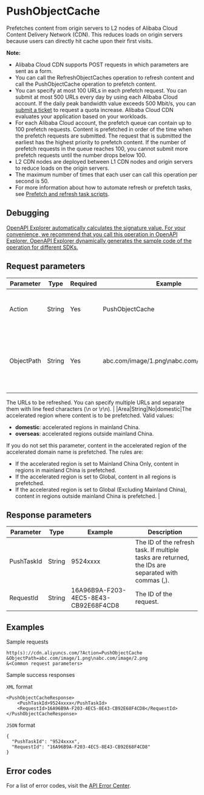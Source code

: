 # PushObjectCache

Prefetches content from origin servers to L2 nodes of Alibaba Cloud Content Delivery Network \(CDN\). This reduces loads on origin servers because users can directly hit cache upon their first visits.

**Note:**

-   Alibaba Cloud CDN supports POST requests in which parameters are sent as a form.
-   You can call the RefreshObjectCaches operation to refresh content and call the PushObjectCache operation to prefetch content.
-   You can specify at most 100 URLs in each prefetch request. You can submit at most 500 URLs every day by using each Alibaba Cloud account. If the daily peak bandwidth value exceeds 500 Mbit/s, you can [submit a ticket](https://workorder-intl.console.aliyun.com/?spm=5176.2020520001.aliyun_topbar.18.dbd44bd3e4f845#/ticket/createIndex) to request a quota increase. Alibaba Cloud CDN evaluates your application based on your workloads.
-   For each Alibaba Cloud account, the prefetch queue can contain up to 100 prefetch requests. Content is prefetched in order of the time when the prefetch requests are submitted. The request that is submitted the earliest has the highest priority to prefetch content. If the number of prefetch requests in the queue reaches 100, you cannot submit more prefetch requests until the number drops below 100.
-   L2 CDN nodes are deployed between L1 CDN nodes and origin servers to reduce loads on the origin servers.
-   The maximum number of times that each user can call this operation per second is 50.
-   For more information about how to automate refresh or prefetch tasks, see [Prefetch and refresh task scripts](~~151829~~).

## Debugging

[OpenAPI Explorer automatically calculates the signature value. For your convenience, we recommend that you call this operation in OpenAPI Explorer. OpenAPI Explorer dynamically generates the sample code of the operation for different SDKs.](https://api.aliyun.com/#product=Cdn&api=PushObjectCache&type=RPC&version=2018-05-10)

## Request parameters

|Parameter|Type|Required|Example|Description|
|---------|----|--------|-------|-----------|
|Action|String|Yes|PushObjectCache|The operation that you want to perform. Set the value to **PushObjectCache**. |
|ObjectPath|String|Yes|abc.com/image/1.png\\nabc.com/image/2.png|The URLs from which content is prefetched. Format: **accelerated domain name/files to be prefetched**.

 The URLs to be refreshed. You can specify multiple URLs and separate them with line feed characters \(\\n or \\r\\n\). |
|Area|String|No|domestic|The accelerated region where content is to be prefetched. Valid values:

 -   **domestic**: accelerated regions in mainland China.
-   **overseas**: accelerated regions outside mainland China.

 If you do not set this parameter, content in the accelerated region of the accelerated domain name is prefetched. The rules are:

 -   If the accelerated region is set to Mainland China Only, content in regions in mainland China is prefetched.
-   If the accelerated region is set to Global, content in all regions is prefetched.
-   If the accelerated region is set to Global \(Excluding Mainland China\), content in regions outside mainland China is prefetched. |

## Response parameters

|Parameter|Type|Example|Description|
|---------|----|-------|-----------|
|PushTaskId|String|9524xxxx|The ID of the refresh task. If multiple tasks are returned, the IDs are separated with commas \(,\). |
|RequestId|String|16A96B9A-F203-4EC5-8E43-CB92E68F4CD8|The ID of the request. |

## Examples

Sample requests

```
http(s)://cdn.aliyuncs.com/?Action=PushObjectCache
&ObjectPath=abc.com/image/1.png\nabc.com/image/2.png
&<Common request parameters>
```

Sample success responses

`XML` format

```
<PushObjectCacheResponse>
    <PushTaskId>9524xxxx</PushTaskId>
    <RequestId>16A96B9A-F203-4EC5-8E43-CB92E68F4CD8</RequestId>
</PushObjectCacheResponse>
```

`JSON` format

```
{
  "PushTaskId": "9524xxxx",
  "RequestId": "16A96B9A-F203-4EC5-8E43-CB92E68F4CD8"
}
```

## Error codes

For a list of error codes, visit the [API Error Center](https://error-center.alibabacloud.com/status/product/Cdn).

